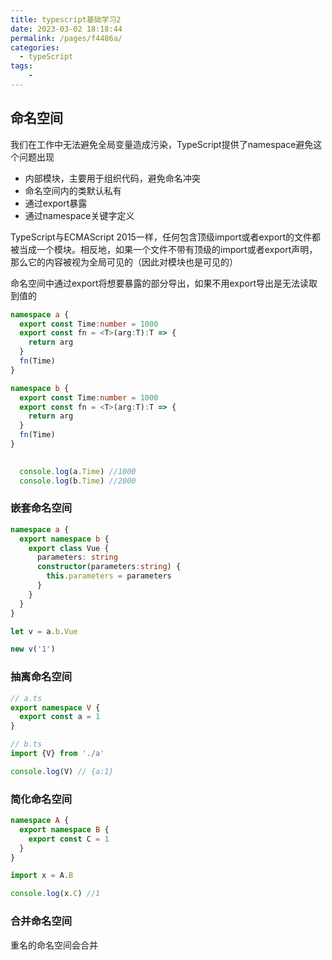 ```yaml
---
title: typescript基础学习2
date: 2023-03-02 18:18:44
permalink: /pages/f4486a/
categories:
  - typeScript
tags:
    -
---
```

## 命名空间

我们在工作中无法避免全局变量造成污染，TypeScript提供了namespace避免这个问题出现
- 内部模块，主要用于组织代码，避免命名冲突
- 命名空间内的类默认私有
- 通过export暴露
- 通过namespace关键字定义

TypeScript与ECMAScript 2015一样，任何包含顶级import或者export的文件都被当成一个模块。相反地，如果一个文件不带有顶级的import或者export声明，那么它的内容被视为全局可见的（因此对模块也是可见的）

命名空间中通过export将想要暴露的部分导出，如果不用export导出是无法读取到值的
```ts
namespace a {
  export const Time:number = 1000
  export const fn = <T>(arg:T):T => {
    return arg
  }
  fn(Time)
}

namespace b {
  export const Time:number = 1000
  export const fn = <T>(arg:T):T => {
    return arg
  }
  fn(Time)
}

 
  console.log(a.Time) //1000
  console.log(b.Time) //2000
```

### 嵌套命名空间
```ts
namespace a {
  export namespace b {
    export class Vue {
      parameters: string
      constructor(parameters:string) {
        this.parameters = parameters
      }
    }
  }
}

let v = a.b.Vue

new v('1')
```

### 抽离命名空间
```ts
// a.ts
export namespace V {
  export const a = 1
}
```

```ts
// b.ts
import {V} from './a'

console.log(V) // {a:1}
```

### 简化命名空间
```ts
namespace A {
  export namespace B {
    export const C = 1
  }
}

import x = A.B

console.log(x.C) //1
```

### 合并命名空间
重名的命名空间会合并
